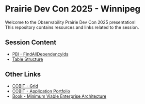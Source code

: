 # Prairie Dev Con 2025 - Winnipeg

Welcome to the Observability Prairie Dev Con 2025 presentation!  
This repository contains resources and links related to the session.

## Session Content
- [PBI - FindAllDependencyIds](/2025%20-%20Winnipeg/PBI%20-%20FindAllDependencyIds.txt)
- [Table Structure](/2025%20-%20Winnipeg/Table%20Metadata.md)

## Other Links
- [COBIT - Grid](https://www.infotech.com/browse/management-and-governance)
- [COBIT - Application Portfolio](https://www.infotech.com/research/ss/rationalize-your-application-portfolio#unlock-modal)
- [Book - Minimum Viable Enterprise Architecture](https://www.amazon.ca/Minimum-Enterprise-Architecture-Business-Digital-ebook/dp/B0BQMQD6Q7/ 
)

